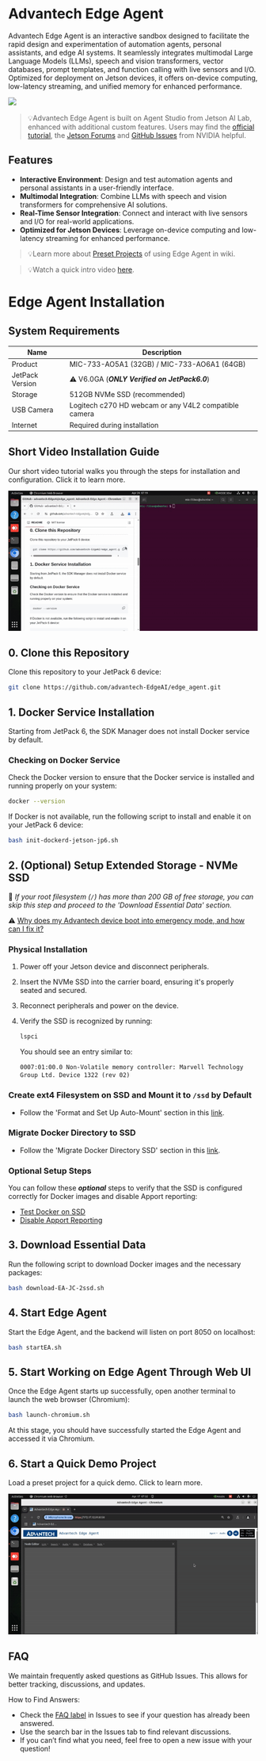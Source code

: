 # Advantech Edge Agent

Advantech Edge Agent is an interactive sandbox designed to facilitate the rapid design and experimentation of automation agents, personal assistants, and edge AI systems. It seamlessly integrates multimodal Large Language Models (LLMs), speech and vision transformers, vector databases, prompt templates, and function calling with live sensors and I/O. Optimized for deployment on Jetson devices, it offers on-device computing, low-latency streaming, and unified memory for enhanced performance.

<a href="https://www.youtube.com/watch?v=xsvGXlDslf0"><img src="./images/media/edge-agent-video.gif"></a>

> 💡Advantech Edge Agent is built on Agent Studio from Jetson AI Lab, enhanced with additional custom features. Users may find the [official tutorial](https://www.jetson-ai-lab.com/tutorial-intro.html), the [Jetson Forums](https://forums.developer.nvidia.com/c/agx-autonomous-machines/jetson-embedded-systems/jetson-projects/78) and [GitHub Issues](https://github.com/dusty-nv/NanoLLM) from NVIDIA helpful.

## Features

- **Interactive Environment**: Design and test automation agents and personal assistants in a user-friendly interface.
- **Multimodal Integration**: Combine LLMs with speech and vision transformers for comprehensive AI solutions.
- **Real-Time Sensor Integration**: Connect and interact with live sensors and I/O for real-world applications.
- **Optimized for Jetson Devices**: Leverage on-device computing and low-latency streaming for enhanced performance.

> 💡Learn more about [Preset Projects](https://github.com/advantech-EdgeAI/edge_agent/wiki/03-preset-projects) of using Edge Agent in wiki.

> 💡Watch a quick intro video [here](https://www.youtube.com/watch?v=P6T5xecStjk).

# Edge Agent Installation 

## System Requirements

| Name            | Description                                           |
|-----------------|-------------------------------------------------------|
| Product         | MIC-733-AO5A1 (32GB) / MIC-733-AO6A1 (64GB)           |
| JetPack Version | ⚠️ V6.0GA (***ONLY Verified on JetPack6.0***)         |
| Storage         | 512GB NVMe SSD (recommended)                          |
| USB Camera      | Logitech c270 HD webcam or any V4L2 compatible camera |
| Internet        | Required during installation                          |

## Short Video Installation Guide

Our short video tutorial walks you through the steps for installation and configuration. Click it to learn more.

<a href="https://www.youtube.com/watch?v=zIH040_c2yg"><img src="./images/media/install_tutorial_w_SSD.gif"></a>

## 0. Clone this Repository

Clone this repository to your JetPack 6 device:

```sh
git clone https://github.com/advantech-EdgeAI/edge_agent.git
```

## 1. Docker Service Installation 
Starting from JetPack 6, the SDK Manager does not install Docker service by default.

### Checking on Docker Service
Check the Docker version to ensure that the Docker service is installed and running properly on your system:

```bash
docker --version
```

If Docker is not available, run the following script to install and enable it on your JetPack 6 device:

```bash
bash init-dockerd-jetson-jp6.sh
```

##  2. (Optional) Setup Extended Storage - NVMe SSD
🔔 *If your root filesystem (`/`) has more than 200 GB of free storage, you can skip this step and proceed to the 'Download Essential Data' section.*

⚠️ [Why does my Advantech device boot into emergency mode, and how can I fix it?](https://github.com/advantech-EdgeAI/edge_agent/issues/8)

### Physical Installation
1. Power off your Jetson device and disconnect peripherals.
2. Insert the NVMe SSD into the carrier board, ensuring it's properly seated and secured.
3. Reconnect peripherals and power on the device.
4. Verify the SSD is recognized by running:

   ```bash
   lspci
   ```

   You should see an entry similar to:
   ```
   0007:01:00.0 Non-Volatile memory controller: Marvell Technology Group Ltd. Device 1322 (rev 02)
   ```

### Create ext4 Filesystem on SSD and Mount it to `/ssd` by Default
 - Follow the 'Format and Set Up Auto-Mount' section in this [link](https://www.jetson-ai-lab.com/tips_ssd-docker.html#format-and-set-up-auto-mount).

### Migrate Docker Directory to SSD
 - Follow the 'Migrate Docker Directory SSD' section in this [link](https://www.jetson-ai-lab.com/tips_ssd-docker.html#migrate-docker-directory-to-ssd).


### Optional Setup Steps

 You can follow these ***optional*** steps to verify that the SSD is configured correctly for Docker images and disable Apport reporting:

- [Test Docker on SSD](https://github.com/advantech-EdgeAI/edge_agent/issues/5)
- [Disable Apport Reporting](https://github.com/advantech-EdgeAI/edge_agent/issues/6)

## 3. Download Essential Data

Run the following script to download Docker images and the necessary packages:

```bash
bash download-EA-JC-2ssd.sh
```

## 4. Start Edge Agent

Start the Edge Agent, and the backend will listen on port 8050 on localhost:

```bash
bash startEA.sh
```

## 5. Start Working on Edge Agent Through Web UI

Once the Edge Agent starts up successfully, open another terminal to launch the web browser (Chromium):

```bash
bash launch-chromium.sh
```

At this stage, you should have successfully started the Edge Agent and accessed it via Chromium.

## 6. Start a Quick Demo Project

Load a preset project for a quick demo. Click to learn more.

<a href="https://www.youtube.com/watch?v=XNr-aNQwoPc"><img src="./images/media/quick_demo.gif"></a>

## FAQ

We maintain frequently asked questions as GitHub Issues. This allows for better tracking, discussions, and updates.

How to Find Answers:
- Check the [FAQ label](https://github.com/advantech-EdgeAI/edge_agent/issues?q=is%3Aissue%20state%3Aclosed%20label%3AFAQ) in Issues to see if your question has already been answered.
- Use the search bar in the Issues tab to find relevant discussions.
- If you can’t find what you need, feel free to open a new issue with your question!
